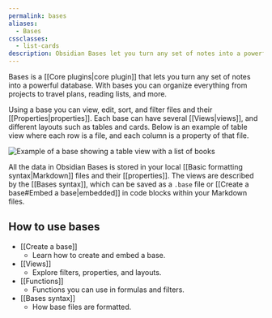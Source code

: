 ```yaml
---
permalink: bases
aliases:
  - Bases
cssclasses:
  - list-cards
description: Obsidian Bases let you turn any set of notes into a powerful database. With bases you can organize everything from projects to travel plans, reading lists, and more.
---
```

Bases is a [[Core plugins|core plugin]] that lets you turn any set of notes into a powerful database. With bases you can organize everything from projects to travel plans, reading lists, and more. 

Using a base you can view, edit, sort, and filter files and their [[Properties|properties]]. Each base can have several [[Views|views]], and different layouts such as tables and cards. Below is an example of table view where each row is a file, and each column is a property of that file.

![Example of a base showing a table view with a list of books](bases-noshadow.png#interface)

All the data in Obsidian Bases is stored in your local [[Basic formatting syntax|Markdown]] files and their [[properties]]. The views are described by the [[Bases syntax]], which can be saved as a `.base` file or [[Create a base#Embed a base|embedded]] in code blocks within your Markdown files.

## How to use bases

- [[Create a base]]
	- Learn how to create and embed a base.
- [[Views]]
	- Explore filters, properties, and layouts.
- [[Functions]]
	- Functions you can use in formulas and filters.
- [[Bases syntax]]
	- How base files are formatted.
